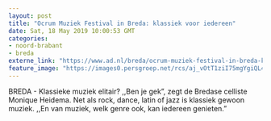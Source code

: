 ```yaml
---
layout: post
title: "Ocrum Muziek Festival in Breda: klassiek voor iedereen"
date: Sat, 18 May 2019 10:00:53 GMT
categories: 
- noord-brabant 
- breda 
externe_link: "https://www.ad.nl/breda/ocrum-muziek-festival-in-breda-klassiek-voor-iedereen~a99aa90b/"
feature_image: "https://images0.persgroep.net/rcs/aj_vOtT1ziI75mgYgiQL4tLsEws/diocontent/148513492/_fitwidth/400/?appId=21791a8992982cd8da851550a453bd7f&quality=0.7"
---
```


BREDA - Klassieke muziek elitair? ,,Ben je gek”, zegt de Bredase celliste Monique Heidema. Net als rock, dance, latin of jazz is klassiek gewoon muziek. ,,En van muziek, welk genre ook, kan iedereen genieten.”
